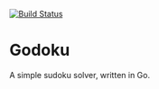 [![Build Status](https://travis-ci.org/felerian/godoku.svg?branch=master)](https://travis-ci.org/felerian/godoku)

Godoku
======

A simple sudoku solver, written in Go.
